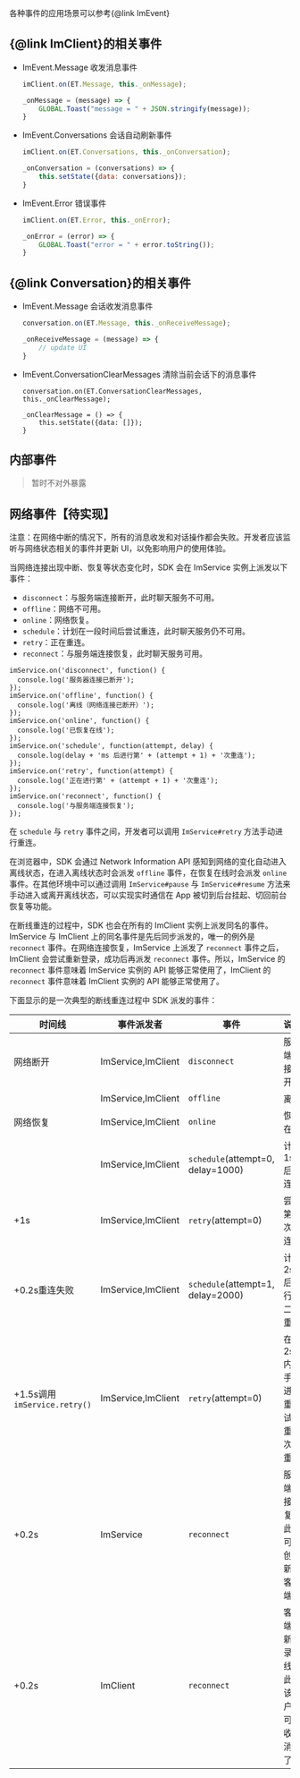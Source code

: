 各种事件的应用场景可以参考{@link ImEvent}

## {@link ImClient}的相关事件

* ImEvent.Message 收发消息事件

  ```javascript
  imClient.on(ET.Message, this._onMessage);

  _onMessage = (message) => {
      GLOBAL.Toast("message = " + JSON.stringify(message));
  }
  ```

* ImEvent.Conversations 会话自动刷新事件

  ```javascript
  imClient.on(ET.Conversations, this._onConversation);

  _onConversation = (conversations) => {
      this.setState({data: conversations});
  }
  ```


* ImEvent.Error 错误事件

  ```javascript
  imClient.on(ET.Error, this._onError);

  _onError = (error) => {
      GLOBAL.Toast("error = " + error.toString());
  }
  ```

## {@link Conversation}的相关事件

- ImEvent.Message 会话收发消息事件

  ```javascript
  conversation.on(ET.Message, this._onReceiveMessage);

  _onReceiveMessage = (message) => {
      // update UI
  }
  ```

- ImEvent.ConversationClearMessages 清除当前会话下的消息事件

  ```
  conversation.on(ET.ConversationClearMessages, this._onClearMessage);

  _onClearMessage = () => {
      this.setState({data: []});
  }
  ```

## 内部事件

> 暂时不对外暴露


## 网络事件【待实现】

注意：在网络中断的情况下，所有的消息收发和对话操作都会失败。开发者应该监听与网络状态相关的事件并更新 UI，以免影响用户的使用体验。

当网络连接出现中断、恢复等状态变化时，SDK 会在 ImService 实例上派发以下事件：

- `disconnect`：与服务端连接断开，此时聊天服务不可用。
- `offline`：网络不可用。
- `online`：网络恢复。
- `schedule`：计划在一段时间后尝试重连，此时聊天服务仍不可用。
- `retry`：正在重连。
- `reconnect`：与服务端连接恢复，此时聊天服务可用。

```
imService.on('disconnect', function() {
  console.log('服务器连接已断开');
});
imService.on('offline', function() {
  console.log('离线（网络连接已断开）');
});
imService.on('online', function() {
  console.log('已恢复在线');
});
imService.on('schedule', function(attempt, delay) {
  console.log(delay + 'ms 后进行第' + (attempt + 1) + '次重连');
});
imService.on('retry', function(attempt) {
  console.log('正在进行第' + (attempt + 1) + '次重连');
});
imService.on('reconnect', function() {
  console.log('与服务端连接恢复');
});
```

在 `schedule` 与 `retry` 事件之间，开发者可以调用 `ImService#retry` 方法手动进行重连。

在浏览器中，SDK 会通过 Network Information API 感知到网络的变化自动进入离线状态，在进入离线状态时会派发 `offline` 事件，在恢复在线时会派发 `online` 事件。在其他环境中可以通过调用 `ImService#pause` 与 `ImService#resume` 方法来手动进入或离开离线状态，可以实现实时通信在 App 被切到后台挂起、切回前台恢复等功能。

在断线重连的过程中，SDK 也会在所有的 ImClient 实例上派发同名的事件。ImService 与 ImClient 上的同名事件是先后同步派发的，唯一的例外是 `reconnect` 事件。在网络连接恢复，ImService 上派发了 `reconnect` 事件之后，ImClient 会尝试重新登录，成功后再派发 `reconnect` 事件。所以，ImService 的 `reconnect` 事件意味着 ImService 实例的 API 能够正常使用了，ImClient 的 `reconnect` 事件意味着 ImClient 实例的 API 能够正常使用了。

下面显示的是一次典型的断线重连过程中 SDK 派发的事件：

| 时间线                        | 事件派发者         | 事件                              | 说明                                           |
| ----------------------------- | ------------------ | --------------------------------- | ---------------------------------------------- |
| 网络断开                      | ImService,ImClient | `disconnect`                      | 服务端连接断开                                 |
|                               | ImService,ImClient | `offline`                         | 离线                                           |
| 网络恢复                      | ImService,ImClient | `online`                          | 恢复在线                                       |
|                               | ImService,ImClient | `schedule`(attempt=0, delay=1000) | 计划 1s 后重连                                 |
| +1s                           | ImService,ImClient | `retry`(attempt=0)                | 尝试第一次重连                                 |
| +0.2s重连失败                 | ImService,ImClient | `schedule`(attempt=1, delay=2000) | 计划 2s 后进行第二次重连                       |
| +1.5s调用 `imService.retry()` | ImService,ImClient | `retry`(attempt=0)                | 在 2s 内，手动进行重试，重连次数重置           |
| +0.2s                         | ImService          | `reconnect`                       | 服务端连接恢复，此时可以创建新的客户端了       |
| +0.2s                         | ImClient           | `reconnect`                       | 客户端重新登录上线，此时该客户端可以收发消息了 |